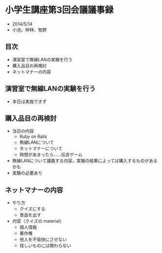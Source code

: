 # 小学生講座第3回会議議事録

-  2014/5/14
- 小池，仲林，牧野


## 目次
- 演習室で無線LANの実験を行う
- 購入品目の再検討
- ネットマナーの内容

## 演習室で無線LANの実験を行う
- 本日は実施できず

## 購入品目の再検討
- 当日の内容
     * Ruby on Rails
     * 無線LANについて
     * ネットマナーについて
     * 時間があまったら……伝言ゲーム
- 無線LANについて講義する内容，実験の結果によっては購入するものがあるかも
- 実験の必要あり

## ネットマナーの内容
- やり方
     * クイズにする
     * 景品を出す 
- 内容（クイズの material）
     * 個人情報
     * 著作権
     * 他人を不愉快にさせない
     * 怪しいものには関わらない